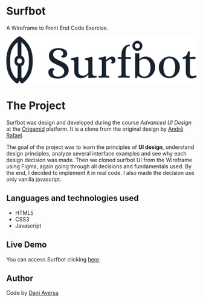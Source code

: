 # Surfbot
 A Wireframe to Front End Code Exercise.
 
 <p align="center">
  <img src="https://raw.githubusercontent.com/danielaversa/surfbot/eaf305a132c5526e651ef13760bbac393416b1d1/icones/surfbot-logo-dark.svg" alt="Bikcraft Logo">
</p>
 
# The Project
Surfbot was design and developed during the course *Advanced UI Design* at the [Origamid](https://www.origamid.com/) platform. It is a clone from the original design by [André Rafael](https://github.com/origamid).

The goal of the project was to learn the principles of **UI design**, understand design principles, analyze several interface examples and see why each design decision was made. Then we cloned surfbot UI from the Wireframe using Figma, again going through all decisions and fundamentals used. By the end, I decided to implement it in real code. I also made the decision use only vanilla javascript.

## Languages and technologies used
- HTML5
- CSS3
- Javascript

## Live Demo
You can access Surfbot clicking [here](https://surfbot.daniaversa.dev).

## Author
Code by [Dani Aversa](https://github.com/danielaversa)